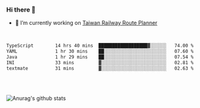 ### Hi there 👋

- 🔭 I’m currently working on [Taiwan Railway Route Planner](https://github.com/Taiwan-Railway-Route-Planner)

<br/>

<!--START_SECTION:waka-->

```txt
TypeScript        14 hrs 40 mins  ██████████████████▓░░░░░░   74.00 %
YAML              1 hr 30 mins    ██░░░░░░░░░░░░░░░░░░░░░░░   07.60 %
Java              1 hr 29 mins    ██░░░░░░░░░░░░░░░░░░░░░░░   07.54 %
INI               33 mins         ▓░░░░░░░░░░░░░░░░░░░░░░░░   02.81 %
textmate          31 mins         ▓░░░░░░░░░░░░░░░░░░░░░░░░   02.63 %
```

<!--END_SECTION:waka-->

<br/>
<br/>

![Anurag's github stats](https://github-readme-stats.vercel.app/api?username=DepickereSven&show_icons=true&theme=tokyonight)



<!--
**DepickereSven/DepickereSven** is a ✨ _special_ ✨ repository because its `README.md` (this file) appears on your GitHub profile.

Here are some ideas to get you started:

- 🔭 I’m currently working on ...
- 🌱 I’m currently learning ...
- 👯 I’m looking to collaborate on ...
- 🤔 I’m looking for help with ...
- 💬 Ask me about ...
- 📫 How to reach me: ...
- 😄 Pronouns: ...
- ⚡ Fun fact: ...
-->
